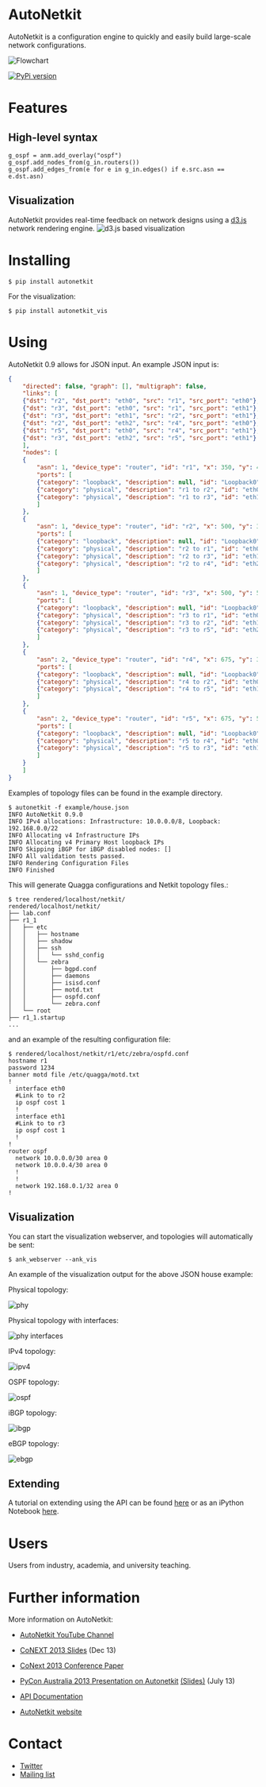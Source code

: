 # AutoNetkit

AutoNetkit is a configuration engine to quickly and easily build large-scale network configurations.

![Flowchart](http://sk2.github.io/autonetkit/img/flowchart.png)

[![PyPi version](https://pypip.in/v/autonetkit/badge.png)](https://crate.io/packages/autonetkit/)

# Features

## High-level syntax

    g_ospf = anm.add_overlay("ospf")
    g_ospf.add_nodes_from(g_in.routers())
    g_ospf.add_edges_from(e for e in g_in.edges() if e.src.asn == e.dst.asn)

## Visualization

AutoNetkit provides real-time feedback on network designs using a [d3.js](http://d3js.org) network rendering engine.
![d3.js based visualization](http://sk2.github.io/autonetkit/img/ank_vis.png)

# Installing

    $ pip install autonetkit

For the visualization:

    $ pip install autonetkit_vis

# Using

AutoNetkit 0.9 allows for JSON input. An example JSON input is:

```JSON
{
    "directed": false, "graph": [], "multigraph": false,
    "links": [
    {"dst": "r2", "dst_port": "eth0", "src": "r1", "src_port": "eth0"},
    {"dst": "r3", "dst_port": "eth0", "src": "r1", "src_port": "eth1"},
    {"dst": "r3", "dst_port": "eth1", "src": "r2", "src_port": "eth1"},
    {"dst": "r2", "dst_port": "eth2", "src": "r4", "src_port": "eth0"},
    {"dst": "r5", "dst_port": "eth0", "src": "r4", "src_port": "eth1"},
    {"dst": "r3", "dst_port": "eth2", "src": "r5", "src_port": "eth1"}
    ],
    "nodes": [
    {
        "asn": 1, "device_type": "router", "id": "r1", "x": 350, "y": 400,
        "ports": [
        {"category": "loopback", "description": null, "id": "Loopback0"},
        {"category": "physical", "description": "r1 to r2", "id": "eth0"},
        {"category": "physical", "description": "r1 to r3", "id": "eth1"}
        ]
    },
    {
        "asn": 1, "device_type": "router", "id": "r2", "x": 500, "y": 300,
        "ports": [
        {"category": "loopback", "description": null, "id": "Loopback0"},
        {"category": "physical", "description": "r2 to r1", "id": "eth0"},
        {"category": "physical", "description": "r2 to r3", "id": "eth1"},
        {"category": "physical", "description": "r2 to r4", "id": "eth2"}
        ]
    },
    {
        "asn": 1, "device_type": "router", "id": "r3", "x": 500, "y": 500,
        "ports": [
        {"category": "loopback", "description": null, "id": "Loopback0"},
        {"category": "physical", "description": "r3 to r1", "id": "eth0"},
        {"category": "physical", "description": "r3 to r2", "id": "eth1"},
        {"category": "physical", "description": "r3 to r5", "id": "eth2"}
        ]
    },
    {
        "asn": 2, "device_type": "router", "id": "r4", "x": 675, "y": 300,
        "ports": [
        {"category": "loopback", "description": null, "id": "Loopback0"},
        {"category": "physical", "description": "r4 to r2", "id": "eth0"},
        {"category": "physical", "description": "r4 to r5", "id": "eth1"}
        ]
    },
    {
        "asn": 2, "device_type": "router", "id": "r5", "x": 675, "y": 500,
        "ports": [
        {"category": "loopback", "description": null, "id": "Loopback0"},
        {"category": "physical", "description": "r5 to r4", "id": "eth0"},
        {"category": "physical", "description": "r5 to r3", "id": "eth1"}
        ]
    }
    ]
}
```

Examples of topology files can be found in the example directory.

    $ autonetkit -f example/house.json
    INFO AutoNetkit 0.9.0
    INFO IPv4 allocations: Infrastructure: 10.0.0.0/8, Loopback: 192.168.0.0/22
    INFO Allocating v4 Infrastructure IPs
    INFO Allocating v4 Primary Host loopback IPs
    INFO Skipping iBGP for iBGP disabled nodes: []
    INFO All validation tests passed.
    INFO Rendering Configuration Files
    INFO Finished


This will generate Quagga configurations and Netkit topology files.:

    $ tree rendered/localhost/netkit/
    rendered/localhost/netkit/
    ├── lab.conf
    ├── r1_1
    │   ├── etc
    │   │   ├── hostname
    │   │   ├── shadow
    │   │   ├── ssh
    │   │   │   └── sshd_config
    │   │   └── zebra
    │   │       ├── bgpd.conf
    │   │       ├── daemons
    │   │       ├── isisd.conf
    │   │       ├── motd.txt
    │   │       ├── ospfd.conf
    │   │       └── zebra.conf
    │   └── root
    ├── r1_1.startup
    ...

and an example of the resulting configuration file:

    $ rendered/localhost/netkit/r1/etc/zebra/ospfd.conf
    hostname r1
    password 1234
    banner motd file /etc/quagga/motd.txt
    !
      interface eth0
      #Link to to r2
      ip ospf cost 1
      !
      interface eth1
      #Link to to r3
      ip ospf cost 1
      !
    !
    router ospf
      network 10.0.0.0/30 area 0
      network 10.0.0.4/30 area 0
      !
      !
      network 192.168.0.1/32 area 0
    !



## Visualization
You can start the visualization webserver, and topologies will automatically be sent:

    $ ank_webserver --ank_vis

An example of the visualization output for the above JSON house example:

Physical topology:

![phy](http://sk2.github.io/autonetkit/json_house/phy.png)

Physical topology with interfaces:

![phy interfaces](http://sk2.github.io/autonetkit/json_house/phy_int.png)


IPv4 topology:

![ipv4](http://sk2.github.io/autonetkit/json_house/ipv4.png)

OSPF topology:

![ospf](http://sk2.github.io/autonetkit/json_house/ospf.png)

iBGP topology:

![ibgp](http://sk2.github.io/autonetkit/json_house/ibgp.png)

eBGP topology:

![ebgp](http://sk2.github.io/autonetkit/json_house/ebgp.png)


## Extending
A tutorial on extending using the API can be found [here](http://sk2.github.io/autonetkit/tutorial/extending.html) or as an iPython Notebook  [here](http://sk2.github.io/autonetkit/tutorial/extending.ipynb).


# Users

Users from industry, academia, and university teaching.

# Further information

More information on AutoNetkit:

*  [AutoNetkit YouTube Channel](http://www.youtube.com/autonetkit)
*  [CoNEXT 2013 Slides](https://db.tt/JkRrU5q5) (Dec 13)
*  [CoNext 2013 Conference Paper](http://conferences.sigcomm.org/co-next/2013/program/p235.pdf)
*  [PyCon Australia 2013 Presentation on Autonetkit](http://t.co/H4NWROoAJK) [(Slides)](http://t.co/x0NXLMATEq) (July 13)

*  [API Documentation](https://autonetkit.readthedocs.org/)
*  [AutoNetkit website](http://www.autonetkit.org)

# Contact
*  [Twitter](https://twitter.com/autonetkit)
*  [Mailing list](https://groups.google.com/group/autonetkit)

